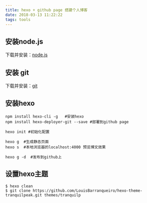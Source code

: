 ```yaml
---
title: hexo + github page 搭建个人博客
date: 2018-03-13 11:22:22
tags: tools
---
```


## 安装node.js
下载并安装：[node.js](https://nodejs.org/en/) 

## 安装 git
下载并安装：[git](https://git-scm.com/) 

## 安装hexo
````
npm install hexo-cli -g   #安装hexo   
npm install hexo-deployer-git --save #部署到github page

hexo init #初始化配置

hexo g  #生成静态页面
hexo s  #本地浏览器的localhost:4000 预览博文效果

hexo g -d  #发布到github上
````

## 设置hexo主题
````
$ hexo clean
$ git clone https://github.com/LouisBarranqueiro/hexo-theme-tranquilpeak.git themes/tranquilp
````